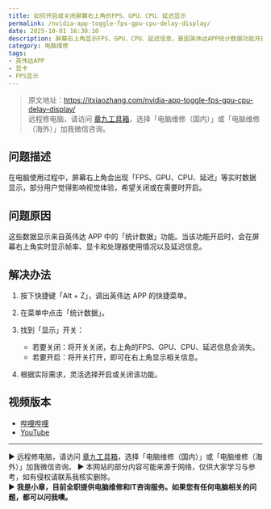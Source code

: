 ```yaml
---
title: 如何开启或关闭屏幕右上角的FPS、GPU、CPU、延迟显示
permalink: /nvidia-app-toggle-fps-gpu-cpu-delay-display/
date: 2025-10-01 16:30:10
description: 屏幕右上角显示FPS、GPU、CPU、延迟信息，是因英伟达APP统计数据功能开启。通过「Alt+Z」进入菜单，即可轻松开启或关闭。
category: 电脑维修
tags:
- 英伟达APP
- 显卡
- FPS显示
---
```


> 原文地址：<https://itxiaozhang.com/nvidia-app-toggle-fps-gpu-cpu-delay-display/>  
> 远程修电脑，请访问 [章九工具箱](https://zhang9.com/)，选择「电脑维修（国内）」或「电脑维修（海外）」加我微信咨询。

## 问题描述

在电脑使用过程中，屏幕右上角会出现「FPS、GPU、CPU、延迟」等实时数据显示，部分用户觉得影响视觉体验，希望关闭或在需要时开启。

## 问题原因

这些数据显示来自英伟达 APP 中的「统计数据」功能。当该功能开启时，会在屏幕右上角实时显示帧率、显卡和处理器使用情况以及延迟信息。

## 解决办法

1. 按下快捷键「Alt + Z」，调出英伟达 APP 的快捷菜单。
2. 在菜单中点击「统计数据」。
3. 找到「显示」开关：

   * 若要关闭：将开关关闭，右上角的FPS、GPU、CPU、延迟信息会消失。
   * 若要开启：将开关打开，即可在右上角显示相关信息。
4. 根据实际需求，灵活选择开启或关闭该功能。

## 视频版本

* [哔哩哔哩](https://space.bilibili.com/3546607630944387)
* [YouTube](https://www.youtube.com/@itxiaozhang)

---
▶ 远程修电脑，请访问 [章九工具箱](https://zhang9.com/)，选择「电脑维修（国内）」或「电脑维修（海外）」加我微信咨询。
▶ 本网站的部分内容可能来源于网络，仅供大家学习与参考，如有侵权请联系我核实删除。  
▶ **我是小章，目前全职提供电脑维修和IT咨询服务。如果您有任何电脑相关的问题，都可以问我噢。**  
